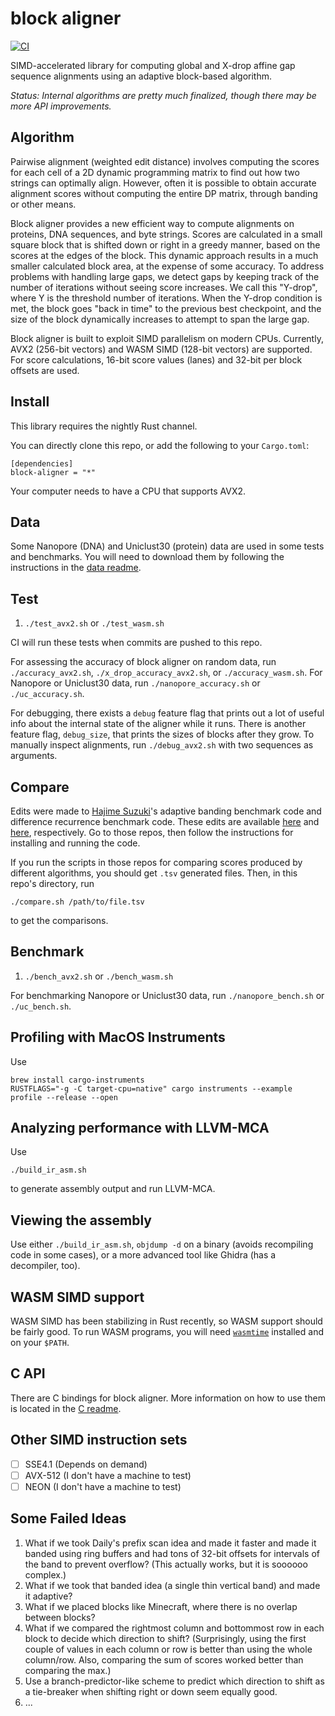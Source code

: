 # block aligner
[![CI](https://github.com/Daniel-Liu-c0deb0t/block-aligner/actions/workflows/ci.yaml/badge.svg)](https://github.com/Daniel-Liu-c0deb0t/block-aligner/actions/workflows/ci.yaml)

SIMD-accelerated library for computing global and X-drop affine gap sequence alignments using
an adaptive block-based algorithm.

*Status: Internal algorithms are pretty much finalized, though there may be more API
improvements.*

## Algorithm
Pairwise alignment (weighted edit distance) involves computing the scores for each cell of a
2D dynamic programming matrix to find out how two strings can optimally align.
However, often it is possible to obtain accurate alignment scores without computing
the entire DP matrix, through banding or other means.

Block aligner provides a new efficient way to compute alignments on proteins, DNA sequences,
and byte strings.
Scores are calculated in a small square block that is shifted down or right in a greedy
manner, based on the scores at the edges of the block.
This dynamic approach results in a much smaller calculated block area, at the expense of
some accuracy.
To address problems with handling large gaps, we detect gaps by keeping track of the number
of iterations without seeing score increases. We call this "Y-drop", where Y is the threshold
number of iterations.
When the Y-drop condition is met, the block goes "back in time" to the previous best
checkpoint, and the size of the block dynamically increases to attempt to span the large gap.

Block aligner is built to exploit SIMD parallelism on modern CPUs.
Currently, AVX2 (256-bit vectors) and WASM SIMD (128-bit vectors) are supported.
For score calculations, 16-bit score values (lanes) and 32-bit per block offsets are used.

## Install
This library requires the nightly Rust channel.

You can directly clone this repo, or add the following to your `Cargo.toml`:
```
[dependencies]
block-aligner = "*"
```
Your computer needs to have a CPU that supports AVX2.

## Data
Some Nanopore (DNA) and Uniclust30 (protein) data are used in some tests and benchmarks.
You will need to download them by following the instructions in the [data readme](data/README.md).

## Test
1. `./test_avx2.sh` or `./test_wasm.sh`

CI will run these tests when commits are pushed to this repo.

For assessing the accuracy of block aligner on random data, run `./accuracy_avx2.sh`,
`./x_drop_accuracy_avx2.sh`, or `./accuracy_wasm.sh`.
For Nanopore or Uniclust30 data, run `./nanopore_accuracy.sh` or `./uc_accuracy.sh`.

For debugging, there exists a `debug` feature flag that prints out a lot of
useful info about the internal state of the aligner while it runs.
There is another feature flag, `debug_size`, that prints the sizes of blocks after they grow.
To manually inspect alignments, run `./debug_avx2.sh` with two sequences as arguments.

## Compare
Edits were made to [Hajime Suzuki](https://github.com/ocxtal)'s adaptive banding benchmark code
and difference recurrence benchmark code. These edits are available [here](https://github.com/Daniel-Liu-c0deb0t/adaptivebandbench)
and [here](https://github.com/Daniel-Liu-c0deb0t/diff-bench-paper), respectively.
Go to those repos, then follow the instructions for installing and running the code.

If you run the scripts in those repos for comparing scores produced by different algorithms,
you should get `.tsv` generated files. Then, in this repo's directory, run
```
./compare.sh /path/to/file.tsv
```
to get the comparisons.

## Benchmark
1. `./bench_avx2.sh` or `./bench_wasm.sh`

For benchmarking Nanopore or Uniclust30 data, run `./nanopore_bench.sh` or `./uc_bench.sh`.

## Profiling with MacOS Instruments
Use
```
brew install cargo-instruments
RUSTFLAGS="-g -C target-cpu=native" cargo instruments --example profile --release --open
```

## Analyzing performance with LLVM-MCA
Use
```
./build_ir_asm.sh
```
to generate assembly output and run LLVM-MCA.

## Viewing the assembly
Use either `./build_ir_asm.sh`, `objdump -d` on a binary (avoids recompiling code in
some cases), or a more advanced tool like Ghidra (has a decompiler, too).

## WASM SIMD support
WASM SIMD has been stabilizing in Rust recently, so WASM support should be fairly good.
To run WASM programs, you will need [`wasmtime`](https://github.com/bytecodealliance/wasmtime)
installed and on your `$PATH`.

## C API
There are C bindings for block aligner. More information on how to use them is located in
the [C readme](c/README.md).

## Other SIMD instruction sets
* [ ] SSE4.1 (Depends on demand)
* [ ] AVX-512 (I don't have a machine to test)
* [ ] NEON (I don't have a machine to test)

## Some Failed Ideas
1. What if we took Daily's prefix scan idea and made it faster and made it banded using
ring buffers and had tons of 32-bit offsets for intervals of the band to prevent overflow?
(This actually works, but it is soooooo complex.)
2. What if we took that banded idea (a single thin vertical band) and made it adaptive?
3. What if we placed blocks like Minecraft, where there is no overlap between blocks?
4. What if we compared the rightmost column and bottommost row in each block to decide
which direction to shift? (Surprisingly, using the first couple of values in each column
or row is better than using the whole column/row. Also, comparing the sum of scores worked
better than comparing the max.)
5. Use a branch-predictor-like scheme to predict which direction to shift as a tie-breaker
when shifting right or down seem equally good.
6. ...
